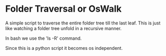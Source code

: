 # Folder Traversal or OsWalk

A simple script to traverse the entire folder tree till the last leaf.
This is just like watching a folder tree unfold in a recursive manner.

In bash we use the 'ls -R' command.

Since this is a python script it becomes os independent.

